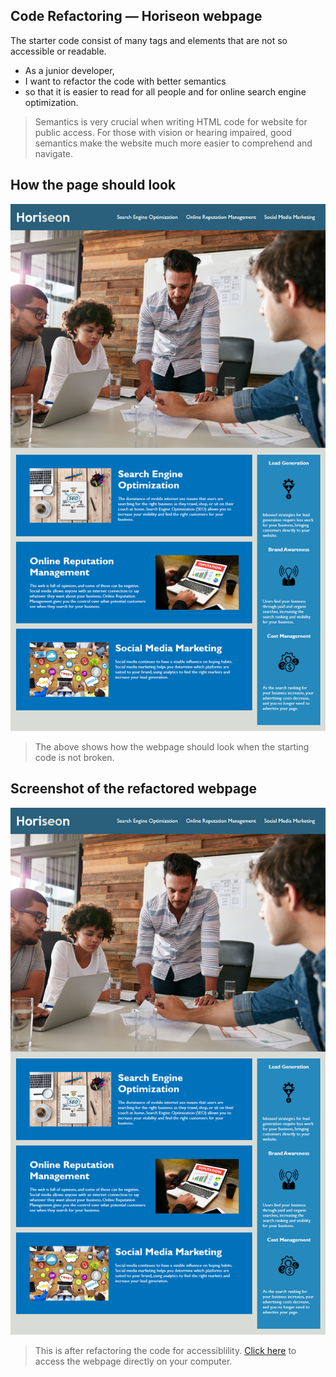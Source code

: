 ## Code Refactoring &mdash; Horiseon webpage

The starter code consist of many tags and elements that are not so accessible or readable.

- As a junior developer, 
- I want to refactor the code with better semantics
- so that it is easier to read for all people and for online search engine optimization.

> Semantics is very crucial when writing HTML code for website for public access. For those with vision or hearing impaired, good semantics make the website much more easier to comprehend and navigate.

## How the page should look

![This is the cornerstone of the appearance of the page](./assets/images/01-html-css-git-homework-demo.png)

> The above shows how the webpage should look when the starting code is not broken.

## Screenshot of the refactored webpage

![Screenshot of the updated webpage after code refactoring - pending actual screenshot](./assets/images/01-html-css-git-homework-demo.png)

> This is after refactoring the code for accessiblility. [Click here](https://ericeya.github.io/code-refactor) to access the webpage directly on your computer.


